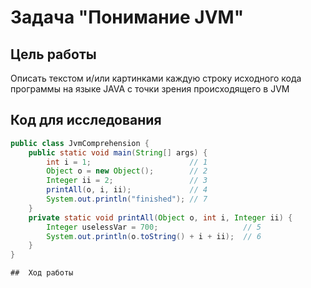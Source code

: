 # Задача "Понимание JVM"

## Цель работы
Описать текстом и/или картинками каждую строку исходного кода программы на языке JAVA с точки зрения происходящего в JVM  


## Код для исследования
```java
public class JvmComprehension {
    public static void main(String[] args) {
        int i = 1;                      // 1
        Object o = new Object();        // 2
        Integer ii = 2;                 // 3
        printAll(o, i, ii);             // 4
        System.out.println("finished"); // 7
    }
    private static void printAll(Object o, int i, Integer ii) {
        Integer uselessVar = 700;                   // 5
        System.out.println(o.toString() + i + ii);  // 6
    }
}

##  Ход работы
